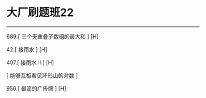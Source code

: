 # 大厂刷题班22

---

689.[ 三个无重叠子数组的最大和 ]  [H]  

42.[ 接雨水 ]  [H]  

407.[ 接雨水 II ]  [H]  

[ 能够互相看见环形山的对数 ]

956.[ 最高的广告牌 ] [H]  



